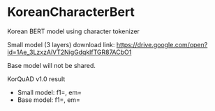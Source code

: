 # KoreanCharacterBert
Korean BERT model using character tokenizer

Small model (3 layers) download link: https://drive.google.com/open?id=1Ae_3LzxzAiVT2NigGdqklfTGR87ACbO1

Base model will not be shared.

KorQuAD v1.0 result
- Small model: f1=, em=
- Base model: f1=, em=

